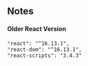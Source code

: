 ## Notes

#### Older React Version

```
"react": "^16.13.1",
"react-dom": "^16.13.1",
"react-scripts": "3.4.3"
```
